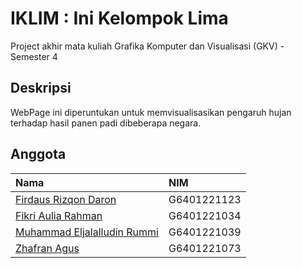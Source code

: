 # IKLIM : Ini Kelompok Lima
Project akhir mata kuliah Grafika Komputer dan Visualisasi (GKV) - Semester 4

## Deskripsi
WebPage ini diperuntukan untuk memvisualisasikan pengaruh hujan terhadap hasil panen padi dibeberapa negara.

## Anggota

| Nama | NIM     |
| :-------- | :------- | 
[Firdaus Rizqon Daron](https://github.com/Frdz25)| G6401221123 |
[Fikri Aulia Rahman](https://github.com/)| G6401221034|
[Muhammad Eljalalludin Rummi](https://github.com/elrummi)| G6401221039 |
[Zhafran Agus](https://github.com/zhafranagus)| G6401221073 |

